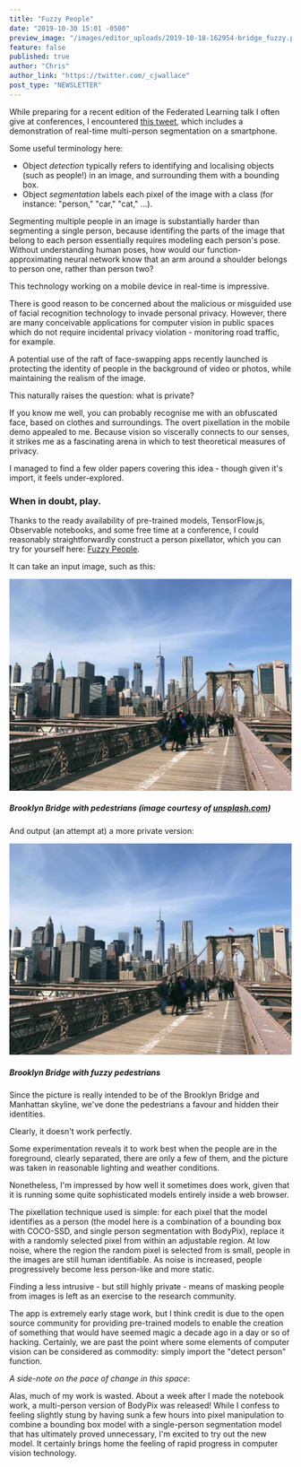 ```yaml
---
title: "Fuzzy People"
date: "2019-10-30 15:01 -0500"
preview_image: "/images/editor_uploads/2019-10-18-162954-bridge_fuzzy.png"
feature: false
published: true
author: "Chris"
author_link: "https://twitter.com/_cjwallace"
post_type: "NEWSLETTER"
---
```


While preparing for a recent edition of the Federated Learning talk I often give at conferences, I encountered [this tweet](https://twitter.com/EliotAndres/status/1175101115966398464), which includes a demonstration of real-time multi-person segmentation on a smartphone.

Some useful terminology here: 
* Object _detection_ typically refers to identifying and localising objects (such as people!) in an image, and surrounding them with a bounding box.
* Object _segmentation_ labels each pixel of the image with a class (for instance: "person," "car," "cat," ...).

Segmenting multiple people in an image is substantially harder than segmenting a single person, because identifing the parts of the image that belong to each person essentially requires modeling each person's pose. Without understanding human poses, how would our function-approximating neural network know that an arm around a shoulder belongs to person one, rather than person two?

This technology working on a mobile device in real-time is impressive.

There is good reason to be concerned about the malicious or misguided use of facial recognition technology to invade personal privacy. However, there are many conceivable applications for computer vision in public spaces which do not require incidental privacy violation - monitoring road traffic, for example.

A potential use of the raft of face-swapping apps recently launched is protecting the identity of people in the background of video or photos, while maintaining the realism of the image.

This naturally raises the question: what is private?

If you know me well, you can probably recognise me with an obfuscated face, based on clothes and surroundings. The overt pixellation in the mobile demo appealed to me. Because vision so viscerally connects to our senses, it strikes me as a fascinating arena in which to test theoretical measures of privacy.

I managed to find a few older papers covering this idea - though given it's import, it feels under-explored.

### When in doubt, play.

Thanks to the ready availability of pre-trained models, TensorFlow.js, Observable notebooks, and some free time at a conference, I could reasonably straightforwardly construct a person pixellator, which you can try for yourself here: [Fuzzy People](https://observablehq.com/@cjwallace/fuzzy-people).

It can take an input image, such as this:

![](/images/editor_uploads/2019-10-18-162850-bridge_not_fuzzy.png)
##### Brooklyn Bridge with pedestrians  (image courtesy of [unsplash.com](https://unsplash.com/photos/AM23EReEsdc))

And output (an attempt at) a more private version:

![](/images/editor_uploads/2019-10-18-162954-bridge_fuzzy.png)
##### Brooklyn Bridge with fuzzy pedestrians

Since the picture is really intended to be of the Brooklyn Bridge and Manhattan skyline, we've done the pedestrians a favour and hidden their identities.

Clearly, it doesn't work perfectly.

Some experimentation reveals it to work best when the people are in the foreground, clearly separated, there are only a few of them, and the picture was taken in reasonable lighting and weather conditions.

Nonetheless, I'm impressed by how well it sometimes does work, given that it is running some quite sophisticated models entirely inside a web browser.

The pixellation technique used is simple: for each pixel that the model identifies as a person (the model here is a combination of a bounding box with COCO-SSD, and single person segmentation with BodyPix), replace it with a randomly selected pixel from within an adjustable region. At low noise, where the region the random pixel is selected from is small, people in the images are still human identifiable. As noise is increased, people progressively become less person-like and more static. 

Finding a less intrusive - but still highly private - means of masking people from images is left as an exercise to the research community.

The app is extremely early stage work, but I think credit is due to the open source community for providing pre-trained models to enable the creation of something that would have seemed magic a decade ago in a day or so of hacking. Certainly, we are past the point where some elements of computer vision can be considered as commodity: simply import the "detect person" function.

_A side-note on the pace of change in this space_:

Alas, much of my work is wasted. About a week after I made the notebook work, a multi-person version of BodyPix was released! While I confess to feeling slightly stung by having sunk a few hours into pixel manipulation to combine a bounding box model with a single-person segmentation model that has ultimately proved unnecessary, I'm excited to try out the new model. It certainly brings home the feeling of rapid progress in computer vision technology.